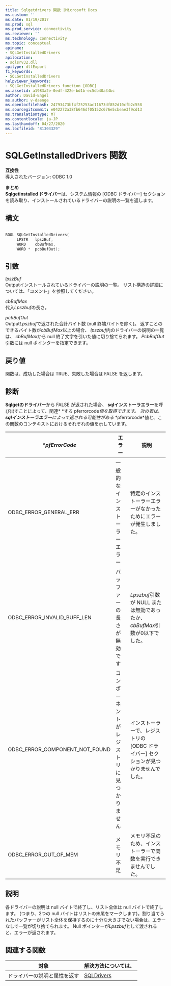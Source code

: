 ```yaml
---
title: Sqlgetdrivers 関数 |Microsoft Docs
ms.custom: ''
ms.date: 01/19/2017
ms.prod: sql
ms.prod_service: connectivity
ms.reviewer: ''
ms.technology: connectivity
ms.topic: conceptual
apiname:
- SQLGetInstalledDrivers
apilocation:
- sqlsrv32.dll
apitype: dllExport
f1_keywords:
- SQLGetInstalledDrivers
helpviewer_keywords:
- SQLGetInstalledDrivers function [ODBC]
ms.assetid: a1983a2e-0edf-422e-bd1b-ec5db40a34bc
author: David-Engel
ms.author: v-daenge
ms.openlocfilehash: 24793473bf4f25253ac11673df852d10cfb2c558
ms.sourcegitcommit: e042272a38fb646df05152c676e5cbeae3f9cd13
ms.translationtype: MT
ms.contentlocale: ja-JP
ms.lasthandoff: 04/27/2020
ms.locfileid: "81303329"
---
```

# <a name="sqlgetinstalleddrivers-function"></a>SQLGetInstalledDrivers 関数
**互換性**  
 導入されたバージョン: ODBC 1.0  
  
 **まとめ**  
 **Sqlgetinstalled ドライバー**は、システム情報の [ODBC ドライバー] セクションを読み取り、インストールされているドライバーの説明の一覧を返します。  
  
## <a name="syntax"></a>構文  
  
```cpp  
  
BOOL SQLGetInstalledDrivers(  
     LPSTR   lpszBuf,  
     WORD    cbBufMax,  
     WORD *  pcbBufOut);  
```  
  
## <a name="arguments"></a>引数  
 *lpszBuf*  
 Outputインストールされているドライバーの説明の一覧。 リスト構造の詳細については、「コメント」を参照してください。  
  
 *cbBufMax*  
 代入*Lpszbuf*の長さ。  
  
 *pcbBufOut*  
 Output*Lpszbuf*で返された合計バイト数 (null 終端バイトを除く)。 返すことのできるバイト数が*cbBufMax*以上の場合、 *lpszbuf*内のドライバーの説明の一覧は、 *cbBufMax*から null 終了文字を引いた値に切り捨てられます。 *PcbBufOut*引数には null ポインターを指定できます。  
  
## <a name="returns"></a>戻り値  
 関数は、成功した場合は TRUE、失敗した場合は FALSE を返します。  
  
## <a name="diagnostics"></a>診断  
 **Sqlgetのドライバー**から FALSE が返された場合、 **sqlインストーラエラー**を呼び出すことによって、関連* \*する pferrorcode*値を取得できます。 次の表は、 **sqlインストーラエラー**によって返される可能性がある* \*pferrorcode*値と、この関数のコンテキストにおけるそれぞれの値を示しています。  
  
|*\*pfErrorCode*|エラー|説明|  
|---------------------|-----------|-----------------|  
|ODBC_ERROR_GENERAL_ERR|一般的なインストーラーエラー|特定のインストーラーエラーがなかったためにエラーが発生しました。|  
|ODBC_ERROR_INVALID_BUFF_LEN|バッファーの長さが無効です|*Lpszbuf*引数が NULL または無効であったか、 *cbBufMax*引数が0以下でした。|  
|ODBC_ERROR_COMPONENT_NOT_FOUND|コンポーネントがレジストリに見つかりません|インストーラーで、レジストリの [ODBC ドライバー] セクションが見つかりませんでした。|  
|ODBC_ERROR_OUT_OF_MEM|メモリ不足|メモリ不足のため、インストーラーで関数を実行できませんでした。|  
  
## <a name="comments"></a>説明  
 各ドライバーの説明は null バイトで終了し、リスト全体は null バイトで終了します。 (つまり、2つの null バイトはリストの末尾をマークします)。割り当てられたバッファーがリスト全体を保持するのに十分な大きさでない場合は、エラーなしで一覧が切り捨てられます。 Null ポインターが*Lpszbuf*として渡されると、エラーが返されます。  
  
## <a name="related-functions"></a>関連する関数  
  
|対象|解決方法については、|  
|---------------------------|---------|  
|ドライバーの説明と属性を返す|[SQLDrivers](../../../odbc/reference/syntax/sqldrivers-function.md)|
